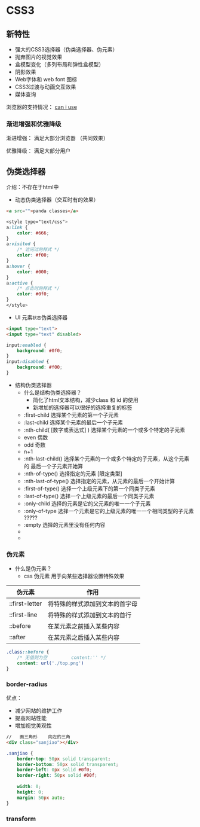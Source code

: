 # CSS3

## 新特性

- 强大的CSS3选择器（伪类选择器、伪元素）
- 抛弃图片的视觉效果
- 盒模型变化（多列布局和弹性盒模型）
- 阴影效果
- Web字体和 web font 图标
- CSS3过渡与动画交互效果
- 媒体查询



浏览器的支持情况：   [can i use](http://caniuse.com)



### 渐进增强和优雅降级

渐进增强：   满足大部分浏览器  （共同效果）

优雅降级：   满足大部分用户



## 伪类选择器

介绍：不存在于html中

- 动态伪类选择器（交互时有的效果）

~~~html
<a src="">panda classes</a>
~~~

~~~css
<style type="text/css">
a:link {
    color: #666;
}
a:visited {
    /* 访问过的样式 */
    color: #f00;
}
a:hover {
    color: #000;
}
a:active {
    /* 点击时的样式 */
    color: #0f0;
}
</style>
~~~

- UI 元素`状态`伪类选择器

~~~html
<input type="text">
<input type="text" disabled>
~~~

~~~css
input:enabled {
    background: #0f0;
}
input:disabled {
    background: #f00;
}
~~~

- 结构伪类选择器
  - 什么是结构伪类选择器？
    - 简化了html文本结构，减少class 和 id 的使用
    - 新增加的选择器可以很好的选择重复的标签
  -  :first-child 选择某个元素的第一个子元素
  -  :last-child 选择某个元素的最后一个子元素
  -  :nth-child( [数字或表达式] )  选择某个元素的一个或多个特定的子元素
    - even   偶数
    - odd     奇数
    - n+1
  -  :nth-last-child()  选择某个元素的一个或多个特定的子元素，从这个元素的  最后一个子元素开始算
  -  :nth-of-type()  选择指定的元素    [限定类型]
  -  :nth-last-of-type()   选择指定的元素，从元素的最后一个开始计算
  -  :first-of-type()    选择一个上级元素下的第一个同类子元素
  -  :last-of-type()     选择一个上级元素的最后一个同类子元素
  -  :only-child      选择的元素是它的父元素的唯一一个子元素
  -  :only-of-type    选择一个元素是它的上级元素的唯一一个相同类型的子元素                                         ?????
  -  :empty    选择的元素里没有任何内容
    - <li></li>

### 伪元素

- 什么是伪元素？
  - css 伪元素 用于向某些选择器设置特殊效果

| 伪元素         | 作用                           |
| -------------- | ------------------------------ |
| ::first-letter | 将特殊的样式添加到文本的首字母 |
| ::first-line   | 将特殊的样式添加到文本的首行   |
| ::before       | 在某元素之前插入某些内容       |
| ::after        | 在某元素之后插入某些内容       |

~~~ css
.class::before {
    /* 无值则为空         content:'' */
    content: url('./top.png') 
}
~~~

### border-radius

优点：

- 减少网站的维护工作
- 提高网站性能
- 增加视觉美观性

~~~html
//   画三角形    向左的三角
<div class="sanjiao"></div>
~~~

~~~css
.sanjiao {
    border-top: 50px solid transparent;
    border-bottom: 50px solid transparent;
    border-left: 0px solid #0f0;
    border-right: 50px solid #00f;
    
    width: 0;
    height: 0;
    margin: 50px auto;
}
~~~

### transform


